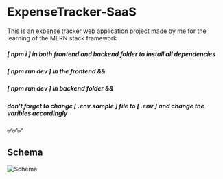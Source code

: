 # ExpenseTracker-SaaS
This is an expense tracker web application project made by me for the learning of the MERN stack framework

##### [ npm i ] in both frontend and backend folder to install all dependencies

##### [ npm run dev ] in the frontend &&
##### [ npm run dev ] in backend folder &&
##### don't forget to change [ .env.sample ] file to [ .env ] and change the varibles accordingly
#### ✅✅✅

## Schema
![Schema](https://github.com/user-attachments/assets/f42b2d4d-c3ca-4c6e-b84d-246b5f0bc080)
